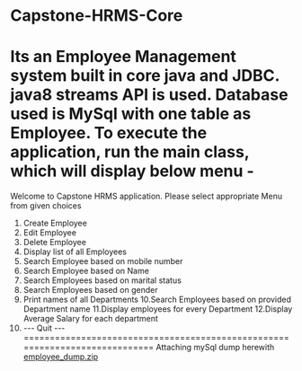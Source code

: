 # Capstone-HRMS-Core
Its an Employee Management system built in core java and JDBC.
java8 streams API is used.
Database used is MySql with one table as Employee.
To execute the application, run the main class, which will display below menu - 
=============================================================================
Welcome to Capstone HRMS application. Please select appropriate Menu from given choices
1. Create Employee
2. Edit Employee 
3. Delete Employee
4. Display list of all Employees
5. Search Employee based on mobile number
6. Search Employee based on Name 
7. Search Employees based on marital status
8. Search Employees based on gender
9. Print names of all Departments
10.Search Employees based on provided Department name
11.Display employees for every Department
12.Display Average Salary for each department
0. --- Quit ---
============================================================================
Attaching mySql dump herewith
[employee_dump.zip](https://github.com/ManjiriKhade/Capstone-HRMS-Core/files/10148207/employee_dump.zip)
